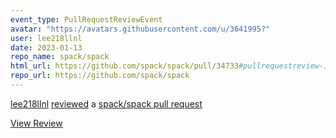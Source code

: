 ```yaml
---
event_type: PullRequestReviewEvent
avatar: "https://avatars.githubusercontent.com/u/3641995?"
user: lee218llnl
date: 2023-01-13
repo_name: spack/spack
html_url: https://github.com/spack/spack/pull/34733#pullrequestreview-1246774606
repo_url: https://github.com/spack/spack
---
```


<a href='https://github.com/lee218llnl' target='_blank'>lee218llnl</a> <a href='https://github.com/spack/spack/pull/34733#pullrequestreview-1246774606' target='_blank'>reviewed</a> a <a href='https://github.com/spack/spack/pull/34733' target='_blank'>spack/spack pull request</a>

<small></small>

<a href='https://github.com/spack/spack/pull/34733#pullrequestreview-1246774606' target='_blank'>View Review</a>